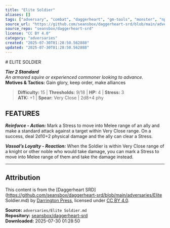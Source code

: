 ```yaml
---
title: "Elite Soldier"
aliases: []
tags: ["adversary", "combat", "daggerheart", "gm-tools", "monster", "npc", "reference", "srd", "ttrpg"]
source_url: "https://github.com/seansbox/daggerheart-srd/blob/main/adversaries/Elite Soldier.md"
source_repo: "seansbox/daggerheart-srd"
license: "CC BY 4.0"
category: "adversaries"
created: "2025-07-30T01:28:50.562888"
updated: "2025-07-30T01:28:50.562888"
---
```


﻿# ELITE SOLDIER

***Tier 2 Standard***  
*An armored squire or experienced commoner looking to advance.*  
**Motives & Tactics:** Gain glory, keep order, make alliances

> **Difficulty:** 15 | **Thresholds:** 9/18 | **HP:** 4 | **Stress:** 3  
> **ATK:** +1 | **Spear:** Very Close | 2d8+4 phy  

## FEATURES

***Reinforce - Action:*** Mark a Stress to move into Melee range of an ally and make a standard attack against a target within Very Close range. On a success, deal 2d10+2 physical damage and the ally can clear a Stress.

***Vassal’s Loyalty - Reaction:*** When the Soldier is within Very Close range of a knight or other noble who would take damage, you can mark a Stress to move into Melee range of them and take the damage instead.

---

## Attribution

This content is from the [Daggerheart SRD](https://github.com/seansbox/daggerheart-srd/blob/main/adversaries/Elite Soldier.md) by [Darrington Press](https://darringtonpress.com/), licensed under [CC BY 4.0](https://creativecommons.org/licenses/by/4.0/).

**Source:** `adversaries/Elite Soldier.md`  
**Repository:** [seansbox/daggerheart-srd](https://github.com/seansbox/daggerheart-srd)  
**Downloaded:** 2025-07-30 01:28:50

